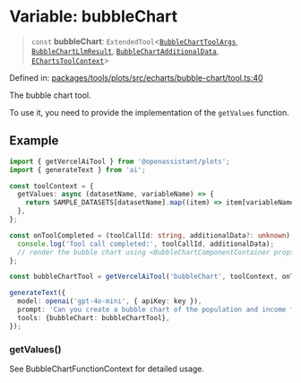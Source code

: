 # Variable: bubbleChart

> `const` **bubbleChart**: `ExtendedTool`\<[`BubbleChartToolArgs`](../type-aliases/BubbleChartToolArgs.md), [`BubbleChartLlmResult`](../type-aliases/BubbleChartLlmResult.md), [`BubbleChartAdditionalData`](../type-aliases/BubbleChartAdditionalData.md), [`EChartsToolContext`](../type-aliases/EChartsToolContext.md)\>

Defined in: [packages/tools/plots/src/echarts/bubble-chart/tool.ts:40](https://github.com/GeoDaCenter/openassistant/blob/bf312b357cb340f1f76fa8b62441fb39bcbce0ce/packages/tools/plots/src/echarts/bubble-chart/tool.ts#L40)

The bubble chart tool.

To use it, you need to provide the implementation of the `getValues` function.

## Example

```ts
import { getVercelAiTool } from '@openassistant/plots';
import { generateText } from 'ai';

const toolContext = {
  getValues: async (datasetName, variableName) => {
    return SAMPLE_DATASETS[datasetName].map((item) => item[variableName]);
  },
};

const onToolCompleted = (toolCallId: string, additionalData?: unknown) => {
  console.log('Tool call completed:', toolCallId, additionalData);
  // render the bubble chart using <BubbleChartComponentContainer props={additionalData} />
};

const bubbleChartTool = getVercelAiTool('bubbleChart', toolContext, onToolCompleted);

generateText({
  model: openai('gpt-4o-mini', { apiKey: key }),
  prompt: 'Can you create a bubble chart of the population and income for each location in dataset myVenues, and use the size of the bubble to represent the revenue?',
  tools: {bubbleChart: bubbleChartTool},
});
```

### getValues()

See BubbleChartFunctionContext for detailed usage.
